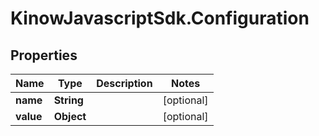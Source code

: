 # KinowJavascriptSdk.Configuration

## Properties
Name | Type | Description | Notes
------------ | ------------- | ------------- | -------------
**name** | **String** |  | [optional] 
**value** | **Object** |  | [optional] 


